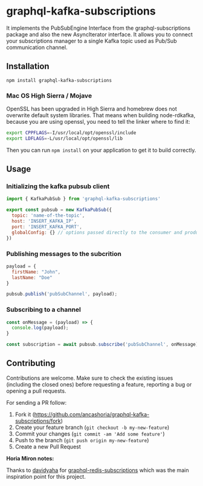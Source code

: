 # graphql-kafka-subscriptions

It implements the PubSubEngine Interface from the graphql-subscriptions package and also the new AsyncIterator interface. It allows you to connect your subscriptions manager to a single Kafka topic used as Pub/Sub communication channel.

## Installation

`npm install graphql-kafka-subscriptions`

### Mac OS High Sierra / Mojave

OpenSSL has been upgraded in High Sierra and homebrew does not overwrite default system libraries. That means when building node-rdkafka, because you are using openssl, you need to tell the linker where to find it:

```sh
export CPPFLAGS=-I/usr/local/opt/openssl/include
export LDFLAGS=-L/usr/local/opt/openssl/lib
```

Then you can run `npm install` on your application to get it to build correctly.

## Usage


### Initializing the kafka pubsub client

```js
import { KafkaPubSub } from 'graphql-kafka-subscriptions'

export const pubsub = new KafkaPubSub({
  topic: 'name-of-the-topic',
  host: 'INSERT_KAFKA_IP',
  port: 'INSERT_KAFKA_PORT',
  globalConfig: {} // options passed directly to the consumer and producer
})
```

### Publishing messages to the subcrition

```js
payload = {
  firstName: "John",
  lastName: "Doe"
}

pubsub.publish('pubSubChannel', payload);
```

###  Subscribing to a channel

```js
const onMessage = (payload) => {
  console.log(payload);
}

const subscription = await pubsub.subscribe('pubSubChannel', onMessage)
```

## Contributing

Contributions are welcome. Make sure to check the existing issues (including the closed ones) before requesting a feature, reporting a bug or opening a pull requests.

For sending a PR follow:

1. Fork it (<https://github.com/ancashoria/graphql-kafka-subscriptions/fork>)
2. Create your feature branch (`git checkout -b my-new-feature`)
3. Commit your changes (`git commit -am 'Add some feature'`)
4. Push to the branch (`git push origin my-new-feature`)
5. Create a new Pull Request


**Horia Miron notes:**

Thanks to [davidyaha][1] for [graphql-redis-subscriptions][2] which was the main inspiration point for this project.

[1]: https://github.com/davidyaha
[2]: https://github.com/davidyaha/graphql-redis-subscriptions